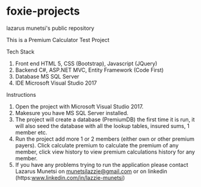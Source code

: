 # foxie-projects
lazarus munetsi's public repository

This is a Premium Calculator Test Project

Tech Stack
1. Front end HTML 5, CSS (Bootstrap), Javascript (JQuery)
2. Backend C#, ASP.NET MVC, Entity Framework (Code First)
3. Database MS SQL Server
4. IDE Microsoft Visual Studio 2017

Instructions
1. Open the project with Microsoft Visual Studio 2017.
2. Makesure you have MS SQL Server installed.
3. The project will create a database (PremiumDB) the first time it is run, it will also seed the database with all the lookup tables, insured sums, 1 member etc.
4. Run the project add more 1 or 2 members (either own or other premium payers). Click calculate premium to calculate the premium of any member, click view history to view premium calculations history for any member.
5. If you have any problems trying to run the application please contact Lazarus Munetsi on munetsilazzie@gmail.com or on linkedin (https:www.linkedin.com/in/lazzie-munetsi)
